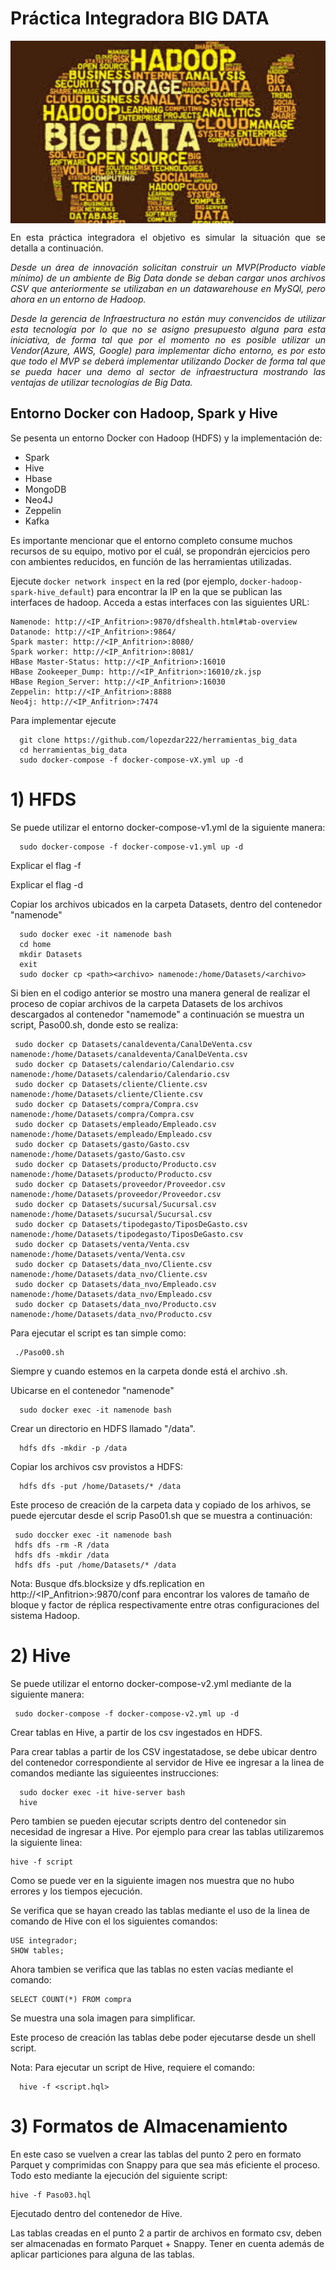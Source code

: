 <h1>Práctica Integradora BIG DATA</h1>

<img src="imagenes/img1.jpg" width=600px align="center">

<p align="justify">En esta práctica integradora el objetivo es simular la situación que se detalla a continuación.</p>

<p align="justify"><em>Desde un área de innovación solicitan construir un MVP(Producto viable mínimo) de un ambiente de Big Data donde se deban cargar unos archivos CSV que anteriormente se utilizaban en un datawarehouse en MySQl, pero ahora en un entorno de Hadoop.</em></p>

<p align="justify"><em>Desde la gerencia de Infraestructura no están muy convencidos de utilizar esta tecnología por lo que no se asigno presupuesto alguna para esta iniciativa, de forma tal que por el momento no es posible utilizar un Vendor(Azure, AWS, Google) para implementar dicho entorno, es por esto que todo el MVP se deberá implementar utilizando Docker de forma tal que se pueda hacer una demo al sector de infraestructura mostrando las ventajas de utilizar tecnologías de Big Data.</em></p>

 <h2>Entorno Docker con Hadoop, Spark y Hive</h2>

Se pesenta un entorno Docker con Hadoop (HDFS) y la implementación de:
<ul>
  <li>Spark</li>
  <li>Hive</li>
  <li>Hbase</li>
  <li>MongoDB</li>
  <li>Neo4J</li>
  <li>Zeppelin</li>
  <li>Kafka</li>
</ul>


Es importante mencionar que el entorno completo consume muchos recursos de su equipo, motivo por el cuál, se propondrán ejercicios pero con ambientes reducidos, en función de las herramientas utilizadas.

Ejecute `docker network inspect` en la red (por ejemplo, `docker-hadoop-spark-hive_default`) para encontrar la IP en la que se publican las interfaces de hadoop. Acceda a estas interfaces con las siguientes URL:

```
Namenode: http://<IP_Anfitrion>:9870/dfshealth.html#tab-overview
Datanode: http://<IP_Anfitrion>:9864/
Spark master: http://<IP_Anfitrion>:8080/
Spark worker: http://<IP_Anfitrion>:8081/	
HBase Master-Status: http://<IP_Anfitrion>:16010
HBase Zookeeper_Dump: http://<IP_Anfitrion>:16010/zk.jsp
HBase Region_Server: http://<IP_Anfitrion>:16030
Zeppelin: http://<IP_Anfitrion>:8888
Neo4j: http://<IP_Anfitrion>:7474
```

Para implementar ejecute
```
  git clone https://github.com/lopezdar222/herramientas_big_data
  cd herramientas_big_data
  sudo docker-compose -f docker-compose-vX.yml up -d
```

<h1>1) HFDS</h1>
Se puede utilizar el entorno docker-compose-v1.yml de la siguiente manera:

```
  sudo docker-compose -f docker-compose-v1.yml up -d
```
Explicar el flag -f

Explicar el flag -d

Copiar los archivos ubicados en la carpeta Datasets, dentro del contenedor "namenode"

```
  sudo docker exec -it namenode bash
  cd home
  mkdir Datasets
  exit
  sudo docker cp <path><archivo> namenode:/home/Datasets/<archivo>
```
Si bien en el codigo anterior se mostro una manera general de realizar el proceso de copiar archivos de la carpeta Datasets de los archivos descargados al contenedor "namemode" a continuación se muestra un script, Paso00.sh, donde esto se realiza:

```
 sudo docker cp Datasets/canaldeventa/CanalDeVenta.csv namenode:/home/Datasets/canaldeventa/CanalDeVenta.csv
 sudo docker cp Datasets/calendario/Calendario.csv namenode:/home/Datasets/calendario/Calendario.csv
 sudo docker cp Datasets/cliente/Cliente.csv namenode:/home/Datasets/cliente/Cliente.csv
 sudo docker cp Datasets/compra/Compra.csv namenode:/home/Datasets/compra/Compra.csv
 sudo docker cp Datasets/empleado/Empleado.csv namenode:/home/Datasets/empleado/Empleado.csv
 sudo docker cp Datasets/gasto/Gasto.csv namenode:/home/Datasets/gasto/Gasto.csv
 sudo docker cp Datasets/producto/Producto.csv namenode:/home/Datasets/producto/Producto.csv
 sudo docker cp Datasets/proveedor/Proveedor.csv namenode:/home/Datasets/proveedor/Proveedor.csv
 sudo docker cp Datasets/sucursal/Sucursal.csv namenode:/home/Datasets/sucursal/Sucursal.csv
 sudo docker cp Datasets/tipodegasto/TiposDeGasto.csv namenode:/home/Datasets/tipodegasto/TiposDeGasto.csv
 sudo docker cp Datasets/venta/Venta.csv namenode:/home/Datasets/venta/Venta.csv
 sudo docker cp Datasets/data_nvo/Cliente.csv namenode:/home/Datasets/data_nvo/Cliente.csv
 sudo docker cp Datasets/data_nvo/Empleado.csv namenode:/home/Datasets/data_nvo/Empleado.csv
 sudo docker cp Datasets/data_nvo/Producto.csv namenode:/home/Datasets/data_nvo/Producto.csv
 ```
Para ejecutar el script es tan simple como:

```
 ./Paso00.sh
```
Siempre y cuando estemos en la carpeta donde está el archivo .sh.

Ubicarse en el contenedor "namenode"
```
  sudo docker exec -it namenode bash
```
Crear un directorio en HDFS llamado "/data".
```
  hdfs dfs -mkdir -p /data
```
Copiar los archivos csv provistos a HDFS:
```
  hdfs dfs -put /home/Datasets/* /data
```
Este proceso de creación de la carpeta data y copiado de los arhivos, se puede ejercutar desde el scrip Paso01.sh que se muestra a continuación:

```
 sudo doccker exec -it namenode bash
 hdfs dfs -rm -R /data
 hdfs dfs -mkdir /data
 hdfs dfs -put /home/Datasets/* /data
```

Nota: Busque dfs.blocksize y dfs.replication en http://<IP_Anfitrion>:9870/conf para encontrar los valores de tamaño de bloque y factor de réplica respectivamente entre otras configuraciones del sistema Hadoop.

<h1>2) Hive</h1>

Se puede utilizar el entorno docker-compose-v2.yml mediante de la siguiente manera:

```
 sudo docker-compose -f docker-compose-v2.yml up -d
```

Crear tablas en Hive, a partir de los csv ingestados en HDFS.

Para crear tablas a partir de los CSV ingestatadose, se debe ubicar dentro del contenedor correspondiente al servidor de Hive ee ingresar a la linea de comandos mediante las siguieentes instrucciones:
```
  sudo docker exec -it hive-server bash
  hive
```
Pero tambien se pueden ejecutar scripts dentro del contenedor sin necesidad de ingresar a Hive. Por ejemplo para crear las tablas utilizaremos la siguiente linea:

```
hive -f script
```
Como se puede ver en la siguiente imagen nos muestra que no hubo errores y los tiempos ejecución.

Se verifica que se hayan creado las tablas mediante el uso de la linea de comando de Hive con el los siguientes comandos:

```
USE integrador;
SHOW tables;
```

Ahora tambien se verifica que las tablas no esten vacías mediante el comando:

```
SELECT COUNT(*) FROM compra
```
Se muestra una sola imagen para simplificar.


Este proceso de creación las tablas debe poder ejecutarse desde un shell script.

Nota: Para ejecutar un script de Hive, requiere el comando:

```
  hive -f <script.hql>
```
<h1>3) Formatos de Almacenamiento</h1>
En este caso se vuelven a crear las tablas del punto 2 pero en formato Parquet y comprimidas con Snappy para que sea más eficiente el proceso. Todo esto mediante la ejecución del siguiente script:

```
hive -f Paso03.hql
```
Ejecutado dentro del contenedor de Hive.

Las tablas creadas en el punto 2 a partir de archivos en formato csv, deben ser almacenadas en formato Parquet + Snappy. Tener en cuenta además de aplicar particiones para alguna de las tablas.
